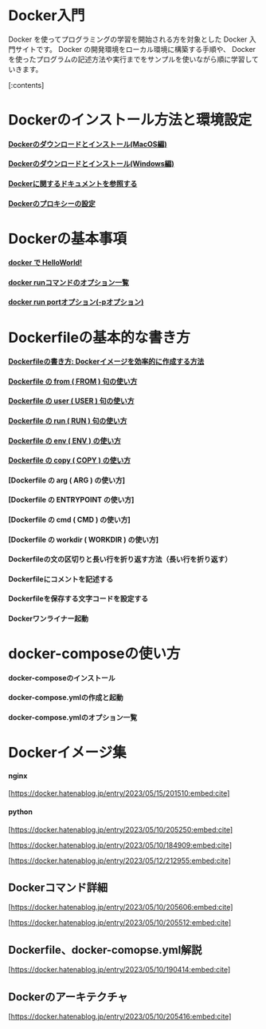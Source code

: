 ﻿


# Docker入門

Docker を使ってプログラミングの学習を開始される方を対象とした Docker 入門サイトです。 Docker の開発環境をローカル環境に構築する手順や、 Docker を使ったプログラムの記述方法や実行までをサンプルを使いながら順に学習していきます。

[:contents]




# Dockerのインストール方法と環境設定

#### [Dockerのダウンロードとインストール(MacOS編)](https://minegishirei.hatenablog.com/entry/2023/09/03/143528)

#### [Dockerのダウンロードとインストール(Windows編)](https://minegishirei.hatenablog.com/entry/2023/09/04/115946)

#### [Dockerに関するドキュメントを参照する](https://minegishirei.hatenablog.com/entry/2023/09/03/184308)

#### [Dockerのプロキシーの設定](https://minegishirei.hatenablog.com/entry/2023/09/05/120827)




# Dockerの基本事項

#### [docker で HelloWorld!](https://minegishirei.hatenablog.com/entry/2023/09/06/100027)

#### [docker runコマンドのオプション一覧](https://minegishirei.hatenablog.com/entry/2023/05/09/095603)

#### [docker run portオプション(-pオプション)](https://minegishirei.hatenablog.com/entry/2023/09/07/120532)



# Dockerfileの基本的な書き方

#### [Dockerfileの書き方: Dockerイメージを効率的に作成する方法](https://minegishirei.hatenablog.com/entry/2023/09/11/102313)


#### [Dockerfile の from ( FROM ) 句の使い方](https://minegishirei.hatenablog.com/entry/2023/09/12/111814)

#### [Dockerfile の user ( USER ) 句の使い方](https://minegishirei.hatenablog.com/entry/2023/09/12/113541)

#### [Dockerfile の run ( RUN ) 句の使い方](https://minegishirei.hatenablog.com/entry/2023/09/14/102912)

#### [Dockerfile の env ( ENV ) の使い方](https://minegishirei.hatenablog.com/entry/2023/09/14/140239)


#### [Dockerfile の copy ( COPY ) の使い方](https://minegishirei.hatenablog.com/entry/2023/09/14/152703)

#### [Dockerfile の arg ( ARG ) の使い方]

#### [Dockerfile の ENTRYPOINT の使い方]

#### [Dockerfile の cmd ( CMD ) の使い方]

#### [Dockerfile の workdir ( WORKDIR ) の使い方]



#### Dockerfileの文の区切りと長い行を折り返す方法（長い行を折り返す）

#### Dockerfileにコメントを記述する

#### Dockerfileを保存する文字コードを設定する

#### Dockerワンライナー起動





# docker-composeの使い方

#### docker-composeのインストール

#### docker-compose.ymlの作成と起動

#### docker-compose.ymlのオプション一覧






# Dockerイメージ集

#### nginx

[https://docker.hatenablog.jp/entry/2023/05/15/201510:embed:cite]



#### python


[https://docker.hatenablog.jp/entry/2023/05/10/205250:embed:cite]



[https://docker.hatenablog.jp/entry/2023/05/10/184909:embed:cite]



[https://docker.hatenablog.jp/entry/2023/05/12/212955:embed:cite]








## Dockerコマンド詳細


[https://docker.hatenablog.jp/entry/2023/05/10/205606:embed:cite]



[https://docker.hatenablog.jp/entry/2023/05/10/205512:embed:cite]


## Dockerfile、docker-comopse.yml解説



[https://docker.hatenablog.jp/entry/2023/05/10/190414:embed:cite]




## Dockerのアーキテクチャ


[https://docker.hatenablog.jp/entry/2023/05/10/205416:embed:cite]

